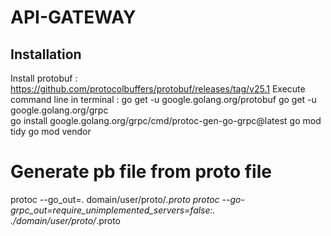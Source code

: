 # API-GATEWAY

## Installation
Install protobuf : https://github.com/protocolbuffers/protobuf/releases/tag/v25.1
Execute command line in terminal :
go get -u google.golang.org/protobuf
go get -u google.golang.org/grpc       
go install google.golang.org/grpc/cmd/protoc-gen-go-grpc@latest
go mod tidy
go mod vendor

# Generate pb file from proto file
protoc --go_out=. domain/user/proto/*.proto
protoc --go-grpc_out=require_unimplemented_servers=false:. ./domain/user/proto/*.proto
